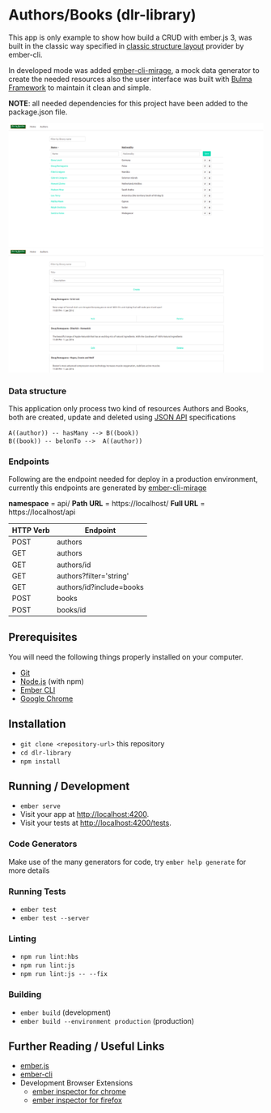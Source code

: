 # Authors/Books (dlr-library)
This app is only example to show how build a CRUD with ember.js 3, was built in the classic way specified in  [classic structure layout](https://cli.emberjs.com/release/advanced-use/project-layouts/#classiclayout) provider by ember-cli.

In developed mode was added [ember-cli-mirage](https://www.ember-cli-mirage.com/), a mock data generator to create the needed resources also the user interface was built with [Bulma Framework](https://bulma.io/documentation/)  to maintain it clean and simple. 

**NOTE**: all needed dependencies for this project have been added to the package.json file.

![Preview authors list ](https://github.com/dlr-delarocha/ember-library/blob/master/public/images/image01.png)
![Preview books list](https://github.com/dlr-delarocha/ember-library/blob/master/public/images/image02.png)

### Data structure 
This application only process two kind  of resources Authors and Books, both are created, update and deleted using [JSON API](https://jsonapi.org/examples/) specifications   

```mermaid
A((author)) -- hasMany --> B((book))
B((book)) -- belonTo -->  A((author)) 
```
### Endpoints 

Following are the endpoint needed for deploy in a production  environment, currently this endpoints are generated by [ember-cli-mirage](https://www.ember-cli-mirage.com/) 

**namespace** = api/
**Path URL** = https://localhost/
**Full URL** = https://localhost/api

| HTTP Verb  | Endpoint  | 
|------------|-----------|
|POST        | authors   |
|GET         | authors   |
|GET         | authors/id |
|GET         | authors?filter='string' |
|GET         | authors/id?include=books |
|POST        | books |
|POST        | books/id |

## Prerequisites

You will need the following things properly installed on your computer.

* [Git](https://git-scm.com/)
* [Node.js](https://nodejs.org/) (with npm)
* [Ember CLI](https://ember-cli.com/)
* [Google Chrome](https://google.com/chrome/)

## Installation

* `git clone <repository-url>` this repository
* `cd dlr-library`
* `npm install`

## Running / Development

* `ember serve`
* Visit your app at [http://localhost:4200](http://localhost:4200).
* Visit your tests at [http://localhost:4200/tests](http://localhost:4200/tests).

### Code Generators

Make use of the many generators for code, try `ember help generate` for more details

### Running Tests

* `ember test`
* `ember test --server`

### Linting

* `npm run lint:hbs`
* `npm run lint:js`
* `npm run lint:js -- --fix`

### Building

* `ember build` (development)
* `ember build --environment production` (production)

## Further Reading / Useful Links

* [ember.js](https://emberjs.com/)
* [ember-cli](https://ember-cli.com/)
* Development Browser Extensions
  * [ember inspector for chrome](https://chrome.google.com/webstore/detail/ember-inspector/bmdblncegkenkacieihfhpjfppoconhi)
  * [ember inspector for firefox](https://addons.mozilla.org/en-US/firefox/addon/ember-inspector/)
```shell
